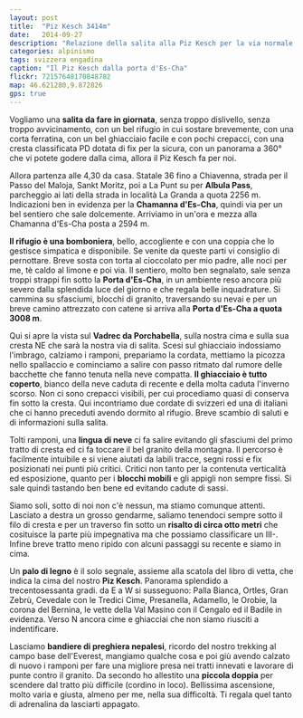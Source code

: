 ```yaml
---
layout: post
title:  "Piz Kesch 3414m"
date:   2014-09-27
description: "Relazione della salita alla Piz Kesch per la via normale dalla Chamanna d'Es-Cha per la Porta d'Es-Cha"
categories: alpinismo
tags: svizzera engadina
caption: "Il Piz Kesch dalla porta d'Es-Cha"
flickr: 72157648170848782
map: 46.621280,9.872826
gps: true
---
```



Vogliamo una **salita da fare in giornata**, senza troppo dislivello, senza troppo avvicinamento, con un bel rifugio in cui sostare brevemente, con una corta ferratina, con un bel ghiacciaio facile e con pochi crepacci, con una cresta classificata PD dotata di fix per la sicura, con un panorama a 360° che vi potete godere dalla cima, allora il Piz Kesch fa per noi.

Allora partenza alle 4,30 da casa. Statale 36 fino a Chiavenna, strada per il Passo del Maloja, Sankt Moritz, poi a La Punt su per **Albula Pass**, parcheggio ai lati della strada in località La Granda a quota 2256 m. Indicazioni ben in evidenza per la **Chamanna d'Es-Cha**, quindi via  per un bel sentiero che sale dolcemente. Arriviamo in un'ora e mezza alla Chamanna d'Es-Cha posta a 2594 m.

**Il rifugio è una bomboniera**, bello, accogliente e con una coppia che lo gestisce simpatica e disponibile.  Se venite da queste parti vi consiglio di pernottare. Breve sosta con torta al cioccolato per mio padre, alle noci per me, tè caldo al limone e poi via. Il sentiero, molto ben segnalato, sale senza troppi strappi fin sotto la **Porta d'Es-Cha**, in un ambiente reso ancora più severo dalla splendida luce del giorno e che regala belle inquadrature. Si cammina su sfasciumi, blocchi di granito, traversando su nevai e per un breve camino attrezzato con catene si arriva alla **Porta d'Es-Cha a quota 3008 m**.

Qui si apre la vista sul **Vadrec da Porchabella**, sulla nostra cima e sulla sua cresta NE che sarà la nostra via di salita. Scesi sul ghiacciaio indossiamo l'imbrago, calziamo i ramponi, prepariamo la cordata, mettiamo la picozza nello spallaccio e cominciamo a salire con passo ritmato dal rumore delle bacchette che fanno tenuta nella neve compatta. **Il ghiacciaio è tutto coperto**, bianco della neve caduta di recente e della molta caduta l'inverno scorso. Non ci sono crepacci visibili, per cui procediamo quasi di conserva fin sotto la cresta. Qui incontriamo due cordate di svizzeri ed una di italiani che ci hanno preceduti avendo dormito al rifugio. Breve scambio di saluti e di informazioni sulla salita.

Tolti ramponi, una **lingua di neve** ci fa salire evitando gli sfasciumi del primo tratto di cresta ed ci fa toccare il bel granito della montagna. Il percorso è facilmente intuibile e si viene aiutati da labili tracce, segni rossi e fix posizionati nei punti più critici. Critici non tanto per la contenuta verticalità ed esposizione, quanto per i **blocchi mobili** e gli appigli non sempre fissi. Si sale quindi tastando ben bene ed evitando cadute di sassi.

Siamo soli, sotto di noi non c'è nessun, ma stiamo comunque attenti. Lasciato a destra un grosso gendarme, saliamo tenendoci sempre sotto il filo di cresta e per un traverso fin sotto un **risalto di circa otto metri** che cosituisce la parte più impegnativa ma che possiamo classificare un III-. Infine breve tratto meno ripido con alcuni passaggi su recente e siamo in cima.

Un **palo di legno** è il solo segnale, assieme alla scatola del libro di vetta, che indica la  cima del nostro **Piz Kesch**. Panorama splendido a trecentosessanta gradi. da E a W si susseguono: Palla Bianca, Ortles, Gran Zebrù, Cevedale con le Tredici Cime, Presanella, Adamello, le Orobie, la corona del Bernina, le vette della Val Masino con il Cengalo ed il Badile in evidenza. Verso N ancora cime e ghiacciai che non siamo riusciti a indentificare.

Lasciamo **bandiere di preghiera nepalesi**, ricordo del nostro trekking al campo base dell'Everest, mangiamo qualche cosa e poi giù avendo calzato di nuovo i ramponi per fare una migliore presa nei tratti innevati e lavorare di punte contro il granito.
Da secondo ho allestito una **piccola doppia** per scendere dal tratto più difficile (cordino in loco). Bellissima ascensione, molto varia e giusta, almeno per me, nella sua difficoltà. Ti regala quel tanto di adrenalina da lasciarti appagato.

















